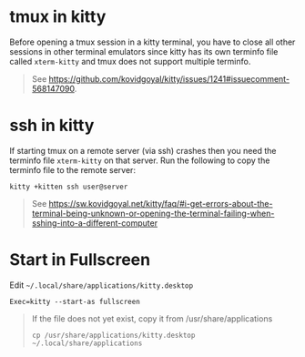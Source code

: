 # tmux in kitty

Before opening a tmux session in a kitty terminal, you have to close all other sessions in other terminal emulators
since kitty has its own terminfo file called `xterm-kitty` and tmux does not support multiple terminfo.

> See https://github.com/kovidgoyal/kitty/issues/1241#issuecomment-568147090.

# ssh in kitty

If starting tmux on a remote server (via ssh) crashes then you need the terminfo file `xterm-kitty` on that server.
Run the following to copy the terminfo file to the remote server:

    kitty +kitten ssh user@server

> See https://sw.kovidgoyal.net/kitty/faq/#i-get-errors-about-the-terminal-being-unknown-or-opening-the-terminal-failing-when-sshing-into-a-different-computer

# Start in Fullscreen

Edit `~/.local/share/applications/kitty.desktop`

    Exec=kitty --start-as fullscreen

> If the file does not yet exist, copy it from /usr/share/applications
>
>     cp /usr/share/applications/kitty.desktop ~/.local/share/applications
